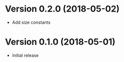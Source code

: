 # Version 0.2.0 (2018-05-02)

  * Add size constants

# Version 0.1.0 (2018-05-01)

  * Initial release
